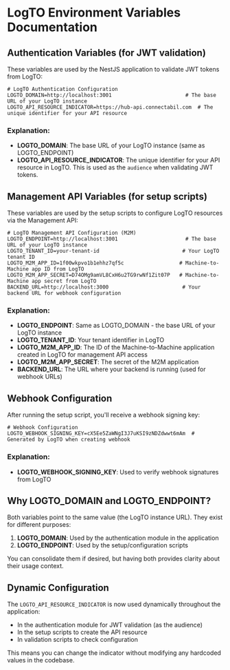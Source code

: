 # LogTO Environment Variables Documentation

## Authentication Variables (for JWT validation)

These variables are used by the NestJS application to validate JWT tokens from LogTO:

```env
# LogTO Authentication Configuration
LOGTO_DOMAIN=http://localhost:3001                        # The base URL of your LogTO instance
LOGTO_API_RESOURCE_INDICATOR=https://hub-api.connectabil.com  # The unique identifier for your API resource
```

### Explanation:

- **LOGTO_DOMAIN**: The base URL of your LogTO instance (same as LOGTO_ENDPOINT)
- **LOGTO_API_RESOURCE_INDICATOR**: The unique identifier for your API resource in LogTO. This is used as the `audience` when validating JWT tokens.

## Management API Variables (for setup scripts)

These variables are used by the setup scripts to configure LogTO resources via the Management API:

```env
# LogTO Management API Configuration (M2M)
LOGTO_ENDPOINT=http://localhost:3001                      # The base URL of your LogTO instance
LOGTO_TENANT_ID=your-tenant-id                           # Your LogTO tenant ID
LOGTO_M2M_APP_ID=1f00wkpvo1b1ehhz7qf5c                  # Machine-to-Machine app ID from LogTO
LOGTO_M2M_APP_SECRET=D74OMg9amVL8CxH6u2TG9rwNf1Zit07P   # Machine-to-Machine app secret from LogTO
BACKEND_URL=http://localhost:3000                        # Your backend URL for webhook configuration
```

### Explanation:

- **LOGTO_ENDPOINT**: Same as LOGTO_DOMAIN - the base URL of your LogTO instance
- **LOGTO_TENANT_ID**: Your tenant identifier in LogTO
- **LOGTO_M2M_APP_ID**: The ID of the Machine-to-Machine application created in LogTO for management API access
- **LOGTO_M2M_APP_SECRET**: The secret of the M2M application
- **BACKEND_URL**: The URL where your backend is running (used for webhook URLs)

## Webhook Configuration

After running the setup script, you'll receive a webhook signing key:

```env
# Webhook Configuration
LOGTO_WEBHOOK_SIGNING_KEY=cX5Ee5ZaWNgI3J7uKSI9zNDZdwwt6mAm  # Generated by LogTO when creating webhook
```

### Explanation:

- **LOGTO_WEBHOOK_SIGNING_KEY**: Used to verify webhook signatures from LogTO

## Why LOGTO_DOMAIN and LOGTO_ENDPOINT?

Both variables point to the same value (the LogTO instance URL). They exist for different purposes:

1. **LOGTO_DOMAIN**: Used by the authentication module in the application
2. **LOGTO_ENDPOINT**: Used by the setup/configuration scripts

You can consolidate them if desired, but having both provides clarity about their usage context.

## Dynamic Configuration

The `LOGTO_API_RESOURCE_INDICATOR` is now used dynamically throughout the application:

- In the authentication module for JWT validation (as the audience)
- In the setup scripts to create the API resource
- In validation scripts to check configuration

This means you can change the indicator without modifying any hardcoded values in the codebase.
